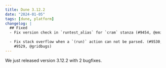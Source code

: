 ```yaml
---
title: Dune 3.12.2
date: "2024-01-05"
tags: [dune, platform]
changelog: |
  ## Fixed
  - Fix version check in `runtest_alias` for `cram` stanza (#9454, @emillon)
  
  - Fix stack overflow when a `(run)` action can not be parsed. (#9530, fixes
    #9529, @gridbugs)
---
```

We just released version 3.12.2 with 2 bugfixes.
